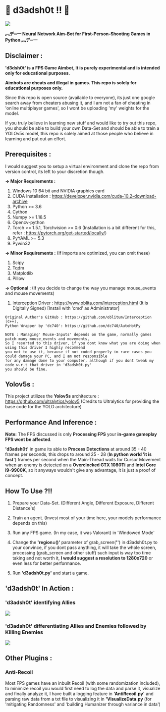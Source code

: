 # 🔶 d3adsh0t !! 🔶


![](/samples/d3adsh0t.png)


**︻デ═一 Neural Network Aim-Bot for First-Person-Shooting Games in Python ︻デ═一**

## Disclaimer :

**'d3dsh0t' is a FPS Game Aimbot, It is purely experimental and is intended only for educational purposes.**

**Aimbots are cheats and illegal in games. This repo is solely for educational purposes only.**

Since this repo is open source (available to everyone), its just one google search away from cheaters abusing it, and I am not a fan of cheating in 'online multiplayer games', so I wont be uploading 'my' weights for the model.

If you truly believe in learning new stuff and would like to try out this repo, you should be able to build your own Data-Set and should be able to train a YOLOv5s model, this repo is solely aimed at those people who believe in learning and put out an effort.

## Prerequisites :

I would suggest you to setup a virtual environment and clone the repo from version control, its left to your discretion though.

**-> Major Requirements :**

1) Windows 10 64 bit and NVIDIA graphics card
2) CUDA Installation : https://developer.nvidia.com/cuda-10.2-download-archive
3) Python >= 3.6
3) Cython
4) Numpy >= 1.18.5
5) Opencv-python
6) Torch >= 1.5.1, Torchvision >= 0.6 (Installation is a bit different for this, refer : https://pytorch.org/get-started/locally/) 
7) PyYAML >= 5.3
8) Pywin32


**-> Minor Requirements :** (If imports are optimized, you can omit these)

1) Scipy
2) Tqdm
3) Matplotlib
4) Pillow


**-> Optional** : (If you decide to change the way you manage mouse_events and mouse movements) 

1) Interception Driver : https://www.oblita.com/interception.html (It is Digitally Signed) [Install with 'cmd' as Administrator]

```
Original Author's GitHub : https://github.com/oblitum/Interception [C++], 
Python Wrapper by 'dc740': https://github.com/dc740/AutoHotPy

NOTE : Managing' Mouse-Inputs' depends on the game, normally games patch many mouse_events and movements,
So I resorted to this driver, if you dont know what you are doing when using this driver I highly recommend
you not to use it, because if not coded properly in rare cases you could damage your PC, and I am not responsible
for any damage done to your computer, although if you dont tweak my code w.r.t that driver in 'd3adsh0t.py'
you should be fine.
```

## Yolov5s :

This project utilizes the **Yolov5s** architecture : https://github.com/ultralytics/yolov5 (Credits to Ultralytics for providing the base code for the YOLO architecture)

## Performance And Inference :

**Note:** The FPS discussed is only **Processing FPS** your **in-game gameplay FPS wont be affected**.

**'d3adsh0t'** in game its able to **Process Detections** at around 35 - 40 frames per seconds, this drops to around 25 - 28 (**In python world 'it is fast'**) frames per second when the Main-Thread waits for Cursor Movement when an enemy is detected on a **Overclocked GTX 1080Ti** and **Intel Core i9-9900K**, so it anyways wouldn't give any advantage, it is just a proof of concept.

## How To Use ?!!

1) Prepare your Data-Set. (Different Angle, Different Exposure, Different Distance's)

1) Train an agent. (Invest most of your time here, your models performance depends on this)

2) Run any FPS game. (In my case, it was Valorant) in 'Windowed Mode'

3) Change the **'region=()'** parameter of grab_screen(**''**) in d3adsh0t.py to your convince, if you dont pass anything, it will take the whole screen, processing (grab_screen and other stuff) such input is way too time taking and not worth it, **I would suggest a resolution to 1280x720** or even less for better performance.

4) Run **'d3adsh0t.py'** and start a game.

## 'd3adsh0t' In Action :

### 'd3adsh0t' identifying Allies

![](/samples/example_1_d3adsh0t.gif)

### 'd3adsh0t' differentiating Allies and Enemies followed by Killing Enemies

![](/samples/example_2_d3adsh0t.gif)

## Other Plugins :

### Anti-Recoil 

Most FPS games have an inbuilt Recoil (with some randomization included), to minimize recoil you would first need to log the data and parse it, visualize and finally analyze it, I have built a logging feature in **'AntiRecoil.py'** and parsing raw data from a txt file to visualizing it in **'VisualizeData.py** (for 'mitigating Randomness' and 'building Humanizer through variance in data')
